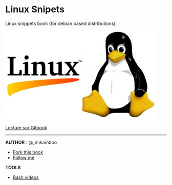 # Linux Snipets

Linux snippets book (for debian based distributions). 

![](Linux-Logo.jpg)

[Lecture sur Gitbook](http://mikamboo.gitbooks.io/linux-snipets-book/content/)

___

__AUTHOR__ : @_mikamboo

* [Fork this book](https://github.com/mikamboo/linux-snipets-book) 
* [Follow me](https://twitter.com/_mikamboo)

__TOOLS__

* [Bash videos](https://asciinema.org/)